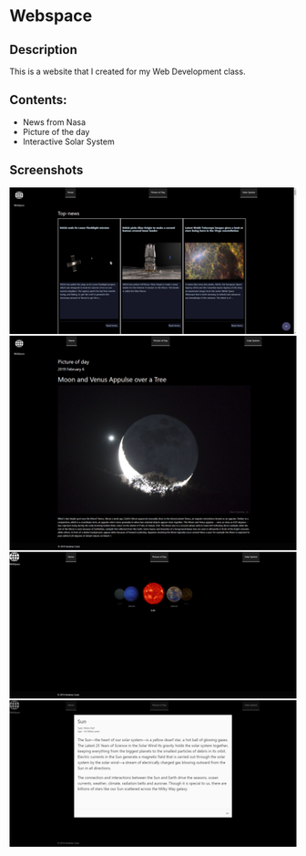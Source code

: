# Webspace

## Description

This is a website that I created for my Web Development class.

## Contents:

- News from Nasa
- Picture of the day
- Interactive Solar System

## Screenshots

![Index Page](./screenshots/index.png)
![Picture of day](./screenshots/picture-of-day.png)
![Solar System](./screenshots/solar-system.png)
![Solar System - planet description](./screenshots/solar-system-description.png)
